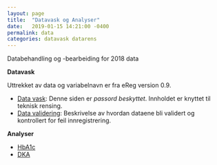 ```yaml
---
layout: page
title:  "Datavask og Analyser"
date:   2019-01-15 14:21:00 -0400
permalink: data
categories: datavask datarens
---
```


Databehandling og -bearbeiding for 2018 data

**Datavask**

Uttrekket av data og variabelnavn er fra eReg version 0.9.

- [Data vask](https://bdreg.github.io/datavask/datavask_2018.html): Denne siden er
  *passord beskyttet*. Innholdet er knyttet til teknisk rensing.  
- [Data validering](https://bdreg.github.io/datavask/data_validering2018.nb.html):
  Beskrivelse av hvordan dataene bli validert og kontrollert for feil
  innregistrering.

**Analyser**

- [HbA1c](https://bdreg.github.io/datavask/analyse/mean_hba1c.html)
- [DKA](https://bdreg.github.io/datavask/analyse/dka.html)
